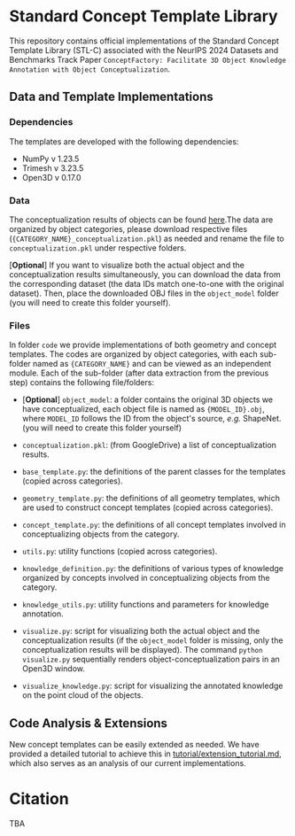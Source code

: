 # Standard Concept Template Library

This repository contains official implementations of the Standard Concept Template Library (STL-C) associated with the NeurIPS 2024 Datasets and Benchmarks Track Paper `ConceptFactory: Facilitate 3D Object Knowledge Annotation with Object Conceptualization`.

## Data and Template Implementations

### Dependencies

The templates are developed with the following dependencies:

- NumPy v 1.23.5
- Trimesh v 3.23.5
- Open3D v 0.17.0

### Data

The conceptualization results of objects can be found [here](https://drive.google.com/drive/folders/18fTrisH-9psUWRe8zdt4dPAyv1K4twxz).The data are organized by object categories, please download respective files (`{CATEGORY_NAME}_conceptualization.pkl`) as needed and rename the file to `conceptualization.pkl` under respective folders. 

[**Optional**] If you want to visualize both the actual object and the conceptualization results simultaneously, you can download the data from the corresponding dataset (the data IDs match one-to-one with the original dataset). Then, place the downloaded OBJ files in the `object_model` folder (you will need to create this folder yourself).

### Files

In folder `code` we provide implementations of both geometry and concept templates. The codes are organized by object categories, with each sub-folder named as `{CATEGORY_NAME}` and can be viewed as an independent module. Each of the sub-folder (after data extraction from the previous step) contains the following file/folders:

- [**Optional**] `object_model`: a folder contains the original 3D objects we have conceptualized, each object file is named as `{MODEL_ID}.obj`, where `MODEL_ID` follows the ID from the object's source, *e.g.* ShapeNet. (you will need to create this folder yourself)

- `conceptualization.pkl`: (from GoogleDrive) a list of conceptualization results.

- `base_template.py`: the definitions of the parent classes for the templates (copied across categories).

- `geometry_template.py`: the definitions of all geometry templates, which are used to construct concept templates (copied across categories).

- `concept_template.py`: the definitions of all concept templates involved in conceptualizing objects from the category.

- `utils.py`: utility functions (copied across categories).

-  `knowledge_definition.py`: the definitions of various types of knowledge organized by concepts involved in conceptualizing objects from the category. 

-  `knowledge_utils.py`: utility functions and parameters for knowledge annotation.

-  `visualize.py`: script for visualizing both the actual object and the conceptualization results (if the `object_model` folder is missing, only the conceptualization results will be displayed). The command `python visualize.py` sequentially renders object-conceptualization pairs in an Open3D window.

-  `visualize_knowledge.py`: script for visualizing the annotated knowledge on the point cloud of the objects. 

## Code Analysis & Extensions

New concept templates can be easily extended as needed. 
We have provided a detailed tutorial to achieve this in [tutorial/extension_tutorial.md](tutorial/extension_tutorial.md), which also serves
as an analysis of our current implementations.

# Citation

TBA
